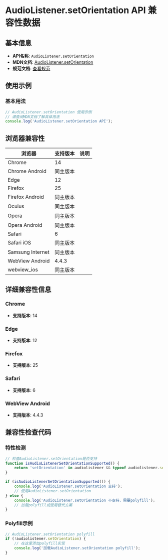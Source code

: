 # AudioListener.setOrientation API 兼容性数据

## 基本信息

- **API名称**: `AudioListener.setOrientation`
- **MDN文档**: [AudioListener.setOrientation](https://developer.mozilla.org/docs/Web/API/AudioListener/setOrientation)
- **规范文档**: [查看规范](https://webaudio.github.io/web-audio-api/#dom-audiolistener-setorientation)

## 使用示例

### 基本用法

```javascript
// AudioListener.setOrientation 使用示例
// 请查阅MDN文档了解具体用法
console.log('AudioListener.setOrientation API');
```

## 浏览器兼容性

| 浏览器 | 支持版本 | 说明 |
|--------|----------|------|
| Chrome | 14 |  |
| Chrome Android | 同主版本 |  |
| Edge | 12 |  |
| Firefox | 25 |  |
| Firefox Android | 同主版本 |  |
| Oculus | 同主版本 |  |
| Opera | 同主版本 |  |
| Opera Android | 同主版本 |  |
| Safari | 6 |  |
| Safari iOS | 同主版本 |  |
| Samsung Internet | 同主版本 |  |
| WebView Android | 4.4.3 |  |
| webview_ios | 同主版本 |  |

## 详细兼容性信息

### Chrome

- **支持版本**: 14

### Edge

- **支持版本**: 12

### Firefox

- **支持版本**: 25

### Safari

- **支持版本**: 6

### WebView Android

- **支持版本**: 4.4.3

## 兼容性检查代码

### 特性检测

```javascript
// 检查AudioListener.setOrientation是否支持
function isAudioListenerSetOrientationSupported() {
    return 'setOrientation' in audiolistener && typeof audiolistener.setOrientation === 'function';
}

if (isAudioListenerSetOrientationSupported()) {
    console.log('AudioListener.setOrientation 支持');
    // 使用AudioListener.setOrientation
} else {
    console.log('AudioListener.setOrientation 不支持，需要polyfill');
    // 加载polyfill或使用替代方案
}
```

### Polyfill示例

```javascript
// AudioListener.setOrientation polyfill
if (!audiolistener.setOrientation) {
    // 在这里添加polyfill实现
    console.log('加载AudioListener.setOrientation polyfill');
}
```

